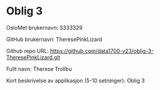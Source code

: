 Oblig 3
=======
OsloMet brukernavn: S333329

GitHub brukernavn: TheresePinkLizard

Github repo URL: https://github.com/data1700-v23/oblig-3-TheresePinkLizard.git

Fullt navn: Therese Trollbu

Kort beskrivelse av applikasjon (5-10 setninger):
Oblig 3